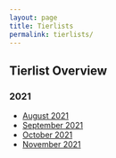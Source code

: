 ```yaml
---
layout: page
title: Tierlists
permalink: tierlists/
---
```


## **Tierlist Overview**
### 2021
* [August 2021](../tierlist/august-21/)
* [September 2021](../tierlist/september-21/)
* [October 2021](../tierlist/october-21/)
* [November 2021]()